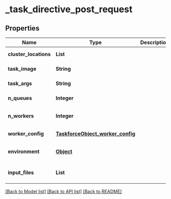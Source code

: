 # _task_directive_post_request
## Properties

| Name | Type | Description | Notes |
|------------ | ------------- | ------------- | -------------|
| **cluster\_locations** | **List** |  | [default to null] |
| **task\_image** | **String** |  | [default to null] |
| **task\_args** | **String** |  | [default to null] |
| **n\_queues** | **Integer** |  | [default to null] |
| **n\_workers** | **Integer** |  | [optional] [default to null] |
| **worker\_config** | [**TaskforceObject_worker_config**](TaskforceObject_worker_config.md) |  | [default to null] |
| **environment** | [**Object**](.md) |  | [optional] [default to null] |
| **input\_files** | **List** |  | [optional] [default to null] |

[[Back to Model list]](../README.md#documentation-for-models) [[Back to API list]](../README.md#documentation-for-api-endpoints) [[Back to README]](../README.md)

